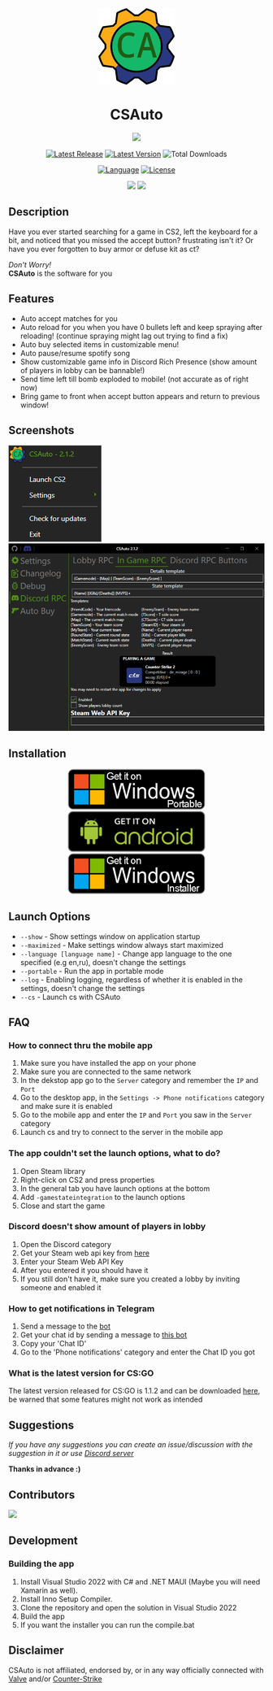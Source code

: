 <div align="center">
    <a href="https://csauto.vercel.app"><img width=150 src="https://raw.githubusercontent.com/MurkyYT/CSAuto/master/Docs/logo/CSAuto_logo.svg" alt="logo"/></a>

   <h1>CSAuto</h1>

  <a href="https://discord.gg/57ZEVZgm5W"><img src="https://dcbadge.vercel.app/api/server/57ZEVZgm5W"></a>
</p>
<p>
  <a href="https://github.com/MurkyYT/CSAuto/releases/latest"><img width="auto" src="https://img.shields.io/github/release-date/murkyyt/csauto?label=Latest%20release&style=for-the-badge" alt="Latest Release"></a>
  <a href="https://github.com/MurkyYT/CSAuto/releases/latest"><img width="auto" src="https://img.shields.io/github/v/tag/murkyyt/csauto?label=Latest%20version&style=for-the-badge" alt="Latest Version"></a>
  <img width="auto" src="https://img.shields.io/github/downloads/murkyyt/csauto/total?color=brightgreen&label=Total%20downloads&style=for-the-badge" alt="Total Downloads">
</p>
<p>
  <a href="https://learn.microsoft.com/en-us/dotnet/csharp"><img width="auto" src="https://img.shields.io/github/languages/top/murkyyt/csauto?logo=csharp&logoColor=green&style=for-the-badge" alt="Language"></a>
  <a href="https://en.wikipedia.org/wiki/BSD_licenses"><img width="auto" src="https://img.shields.io/github/license/murkyyt/csauto?style=for-the-badge" alt="License"></a>
</p>
<p>
  <a href="https://github.com/MurkyYT/CSAuto/blob/master/README.md"><img src="https://img.shields.io/badge/lang-en-red.svg?style=for-the-badge"></a>
  <a href="https://github.com/MurkyYT/CSAuto/blob/master/Docs/README_ru.md"><img src="https://img.shields.io/badge/lang-ru-yellow.svg?style=for-the-badge"></a>
</p>
</div>

## Description

Have you ever started searching for a game in CS2, left the keyboard for a bit, and noticed that you missed the accept button?
frustrating isn't it?
Or have you ever forgotten to buy armor or defuse kit as ct?
  
*Don't Worry!*  
**CSAuto** is the software for you

## Features

* Auto accept matches for you
* Auto reload for you when you have 0 bullets left and keep spraying after reloading! (continue spraying might lag out trying to find a fix)
* Auto buy selected items in customizable menu!
* Auto pause/resume spotify song
* Show customizable game info in Discord Rich Presence (show amount of players in lobby can be bannable!)
* Send time left till bomb exploded to mobile! (not accurate as of right now)
* Bring game to front when accept button appears and return to previous window!

## Screenshots

![right-click-menu](Docs/assets/menuimage.png)
![discord-menu](Docs/assets/app_discord.png)

## Installation

<p align="center">    
<a href="https://github.com/murkyyt/csauto/releases/latest/download/CSAuto_Portable.zip"><img src="Docs/assets/windows-portable-badge.png" height ="80" alt="Get On Windows (Portable)"></a>
<a href="https://github.com/murkyyt/csauto/releases/latest/download/CSAuto_Android.apk"><img src="Docs/assets/android-badge.png" height ="80" alt="Get On Android"></a>
<a href="https://github.com/murkyyt/csauto/releases/latest/download/CSAuto_Installer.exe"><img src="Docs/assets/windows-installer-badge.png" height ="80" alt="Get On Windows (Installer)"></a>
</p>

## Launch Options
  * `--show` - Show settings window on application startup
  * `--maximized` - Make settings window always start maximized
  * `--language [language name]` - Change app language to the one specified (e.g en,ru), doesn't change the settings
  * `--portable` - Run the app in portable mode
  * `--log` - Enabling logging, regardless of whether it is enabled in the settings, doesn't change the settings
  * `--cs` - Launch cs with CSAuto

## FAQ

### How to connect thru the mobile app

  1. Make sure you have installed the app on your phone
  2. Make sure you are connected to the same network
  3. In the dekstop app go to the `Server` category and remember the `IP` and `Port`
  4. Go to the desktop app, in the `Settings -> Phone notifications` category and make sure it is enabled
  5. Go to the mobile app and enter the `IP` and `Port` you saw in the `Server` category
  6. Launch cs and try to connect to the server in the mobile app

### The app couldn't set the launch options, what to do?

  1. Open Steam library
  2. Right-click on CS2 and press properties
  3. In the general tab you have launch options at the bottom
  4. Add `-gamestateintegration` to the launch options
  5. Close and start the game

### Discord doesn't show amount of players in lobby

  1. Open the Discord category
  2. Get your Steam web api key from [here](https://steamcommunity.com/dev)
  3. Enter your Steam Web API Key
  4. After you entered it you should have it
  5. If you still don't have it, make sure you created a lobby by inviting someone and enabled it

### How to get notifications in Telegram

   1. Send a message to the [bot](https://t.me/csautonotification_bot)
   2. Get your chat id by sending a message to [this bot](https://t.me/raw_info_bot)
   3. Copy your 'Chat ID'
   4. Go to the 'Phone notifications' category and enter the Chat ID you got
   
### What is the latest version for CS:GO
	
  The latest version released for CS:GO is 1.1.2 and can be downloaded [here](https://github.com/MurkyYT/CSAuto/releases/tag/1.1.2), be warned that some features might not work as intended

## Suggestions

*If you have any suggestions you can create an issue/discussion with the suggestion in it or use [Discord server](https://discord.gg/57ZEVZgm5W)*

**Thanks in advance :)**

## Contributors

<a href="https://github.com/murkyyt/csauto/graphs/contributors">
  <img src="https://contrib.rocks/image?repo=murkyyt/csauto" />
</a>

## Development

### Building the app

1. Install Visual Studio 2022 with C# and .NET MAUI (Maybe you will need Xamarin as well).
2. Install Inno Setup Compiler.
3. Clone the repository and open the solution in Visual Studio 2022
4. Build the app
5. If you want the installer you can run the compile.bat

## Disclaimer

CSAuto is not affiliated, endorsed by, or in any way officially connected with [Valve](https://www.valvesoftware.com/en/) and/or [Counter-Strike](https://www.counter-strike.net/)
